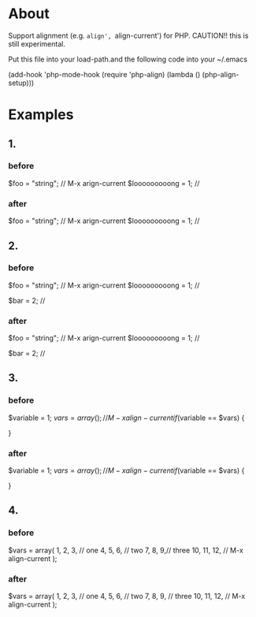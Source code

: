 # About #

Support alignment (e.g. `align', `align-current') for PHP.
CAUTION!! this is still experimental.

Put this file into your load-path.and the following code into your ~/.emacs

  (add-hook 'php-mode-hook
           (require 'php-align)
           (lambda () (php-align-setup)))

# Examples #

## 1. ##

### before ###

  $foo = "string"; // M-x arign-current
  $looooooooong = 1; //

### after ###

  $foo          = "string"; // M-x arign-current
  $looooooooong = 1;        //

## 2. ##

### before ###

  $foo = "string"; // M-x arign-current
  $looooooooong = 1; //

  $bar = 2; //

### after ###

  $foo          = "string"; // M-x arign-current
  $looooooooong = 1;        //

  $bar = 2; //

## 3. ##

### before ###
  $variable = 1;
  $vars = array(); // M-x align-current
  if ($variable == $vars) {

  }

### after ###
  $variable = 1;
  $vars     = array(); // M-x align-current
  if ($variable == $vars) {

  }

## 4. ##

### before ###
  $vars = array(
      1, 2, 3, // one
      4, 5, 6,   // two
      7, 8, 9,// three
      10, 11, 12,        // M-x align-current
  );

### after ###
  $vars = array(
      1,  2,  3,  // one
      4,  5,  6,  // two
      7,  8,  9,  // three
      10, 11, 12, // M-x align-current
  );